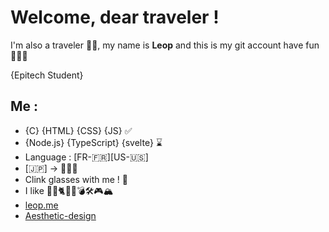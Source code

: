 # Welcome, dear traveler !
I'm also a traveler 🧙‍♂️, my name is **Leop** and this is my git account have fun 🧙‍♂️🎉

{Epitech Student}
## Me :
- {C} {HTML} {CSS} {JS} ✅
- {Node.js} {TypeScript} {svelte} ⌛
- Language : [FR-🇫🇷][US-🇺🇸]
- [🇯🇵] -> 💖💖💖
- Clink glasses with me ! 🍻
- I like 🐺🦊🐈🎵🍛💣🛠️🎮🏔️
- [leop.me](http://leop.me)
- [Aesthetic-design](https://aesthetic-design.fr)
